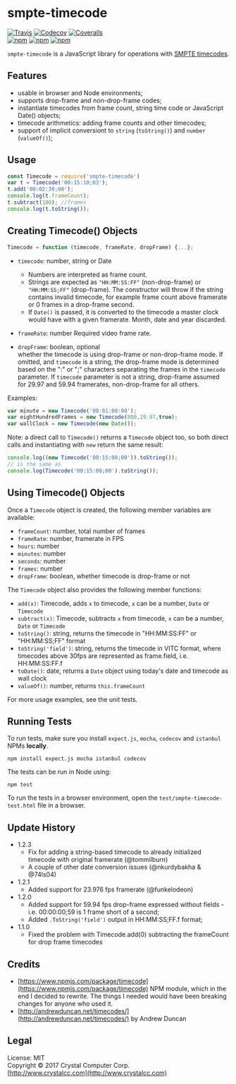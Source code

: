 # smpte-timecode
[![Travis](https://img.shields.io/travis/CrystalComputerCorp/smpte-timecode.svg)](https://travis-ci.org/CrystalComputerCorp/smpte-timecode) [![Codecov](https://img.shields.io/codecov/c/github/CrystalComputerCorp/smpte-timecode.svg)](https://codecov.io/gh/CrystalComputerCorp/smpte-timecode) [![Coveralls](https://img.shields.io/coveralls/CrystalComputerCorp/smpte-timecode.svg)](https://coveralls.io/github/CrystalComputerCorp/smpte-timecode?branch=master)   
[![npm](https://img.shields.io/npm/v/smpte-timecode.svg)](http://www.npmjs.com/package/smpte-timecode) [![npm](https://img.shields.io/npm/dt/smpte-timecode.svg)](https://www.npmjs.com/package/smpte-timecode) [![npm](https://img.shields.io/npm/l/smpte-timecode.svg)]()

`smpte-timecode` is a JavaScript library for operations with [SMPTE timecodes](https://en.wikipedia.org/wiki/SMPTE_timecode).

## Features

- usable in browser and Node environments;
- supports drop-frame and non-drop-frame codes;
- instantiate timecodes from frame count, string time code or JavaScript Date() objects;
- timecode arithmetics: adding frame counts and other timecodes;
- support of implicit conversiont to `string` (`toString()`) and `number` (`valueOf()`);

## Usage

```javascript
const Timecode = require('smpte-timecode')
var t = Timecode('00:15:10;03');
t.add('00:02:30;00');
console.log(t.frameCount);
t.subtract(100); //frames
console.log(t.toString());
```

## Creating Timecode() Objects
```javascript
Timecode = function (timecode, frameRate, dropFrame) {...};
```

- `timecode`: number, string or Date  
  - Numbers are interpreted as frame count.  
  - Strings are expected as `"HH:MM:SS:FF"` (non-drop-frame) or
`"HH:MM:SS;FF"` (drop-frame). The constructor will throw if the string contains invalid timecode, for example frame count above framerate or 0 frames in a drop-frame second.  
  - If `Date()` is passed, it is converted to the timecode a master 
clock would have with a given framerate. Month, date and
year discarded.

- `frameRate`: number
Required video frame rate.

- `dropFrame`: boolean, optional  
whether the timecode is using drop-frame or non-drop-frame mode.
If omitted, and `timecode` is a string, the drop-frame mode is determined based on
the ":" or ";" characters separating the frames in the `timecode` parameter.
If `timecode` parameter is not a string, drop-frame assumed for 29.97 and 59.94 framerates, non-drop-frame for all others.

Examples:
```javascript
var minute = new Timecode('00:01:00:00');
var eightHundredFrames = new Timecode(800,29.97,true);
var wallClock = new Timecode(new Date());
```

Note: a direct call to `Timecode()` returns a `Timecode` object too, so both direct
calls and instantiating with `new` return the same result:
```javascript
console.log((new Timecode('00:15:00;00')).toString()); 
// is the same as
console.log(Timecode('00:15:00;00').toString());
```

## Using Timecode() Objects

Once a `Timecode` object is created, the following member variables are available:

- `frameCount`: number, total number of frames
- `frameRate`: number, framerate in FPS
- `hours`: number
- `minutes`: number
- `seconds`: number
- `frames`: number
- `dropFrame`: boolean, whether timecode is drop-frame or not

The `Timecode` object also provides the following member functions:

- `add(x)`: Timecode, adds `x` to timecode, `x` can be a number, `Date` or `Timecode`
- `subtract(x)`: Timecode, subtracts `x` from timecode, `x` can be a number, `Date` 
    or `Timecode`
- `toString()`: string, returns the timecode in "HH:MM:SS:FF" or "HH:MM:SS;FF" format
- `toString('field')`: string, returns the timecode in VITC format, where timecodes above 30fps are represented as frame.field, i.e. HH:MM:SS:FF.f
- `toDate()`: date, returns a `Date` object using today's date and timecode as wall clock
- `valueOf()`: number, returns `this.frameCount`

For more usage examples, see the unit tests.

## Running Tests
To run tests, make sure you install `expect.js`, `mocha`, `codecov` and `istanbul` NPMs **locally**.

    npm install expect.js mocha istanbul codecov

The tests can be run in Node using:

    npm test

To run the tests in a browser environment, open the `test/smpte-timecode-test.html` file
in a browser.

## Update History

- 1.2.3
  - Fix for adding a string-based timecode to already initialized timecode with original framerate (@tommilburn)
  - A couple of other date conversion issues (@nkurdybakha & @74ls04)
- 1.2.1
  - Added support for 23.976 fps framerate (@funkelodeon)
- 1.2.0
  - Added support for 59.94 fps drop-frame expressed without fields - i.e. 00:00:00;59 is 1 frame short of a second;
  - Added `.ToString('field')` output in HH:MM:SS;FF.f format;
- 1.1.0  
  - Fixed the problem with Timecode.add(0) subtracting the frameCount for drop frame timecodes

## Credits
- [https://www.npmjs.com/package/timecode](https://www.npmjs.com/package/timecode) 
NPM module, which in the end I decided to rewrite. The things I needed would have 
been breaking changes for anyone who used it.
- [http://andrewduncan.net/timecodes/](http://andrewduncan.net/timecodes/) by Andrew Duncan

## Legal
License: MIT  
Copyright &copy; 2017 Crystal Computer Corp.   
[http://www.crystalcc.com](http://www.crystalcc.com)
